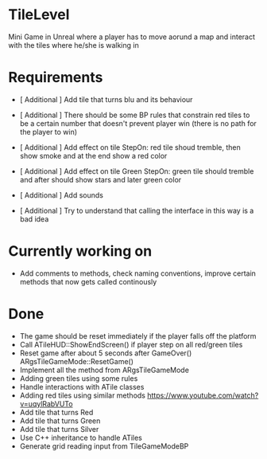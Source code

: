 # TileLevel

Mini Game in Unreal where a player has to move aorund a map and interact with the tiles where he/she is walking in

# Requirements

- [ Additional ] Add tile that turns blu and its behaviour

- [ Additional ] There should be some BP rules that constrain red tiles to be a certain number that doesn't prevent player win (there is no path for the player to win)

- [ Additional ] Add effect on tile StepOn: red tile shoud tremble, then show smoke and at the end show a red color

- [ Additional ] Add effect on tile Green StepOn: green tile should tremble and after should show stars and later green color

- [ Additional ] Add sounds 

- [ Additional ] Try to understand that calling the interface in this way is a bad idea

# Currently working on

- Add comments to methods, check naming conventions, improve certain methods that now gets called continously

# Done

- The game should be reset immediately if the player falls off the platform
- Call ATileHUD::ShowEndScreen() if player step on all red/green tiles
- Reset game after about 5 seconds after GameOver() ARgsTileGameMode::ResetGame()
- Implement all the method from ARgsTileGameMode
- Adding green tiles using some rules
- Handle interactions with ATile classes
- Adding red tiles using similar methods https://www.youtube.com/watch?v=uqylRabVUTo
- Add tile that turns Red
- Add tile that turns Green
- Add tile that turns Silver
- Use C++ inheritance to handle ATiles
- Generate grid reading input from TileGameModeBP
